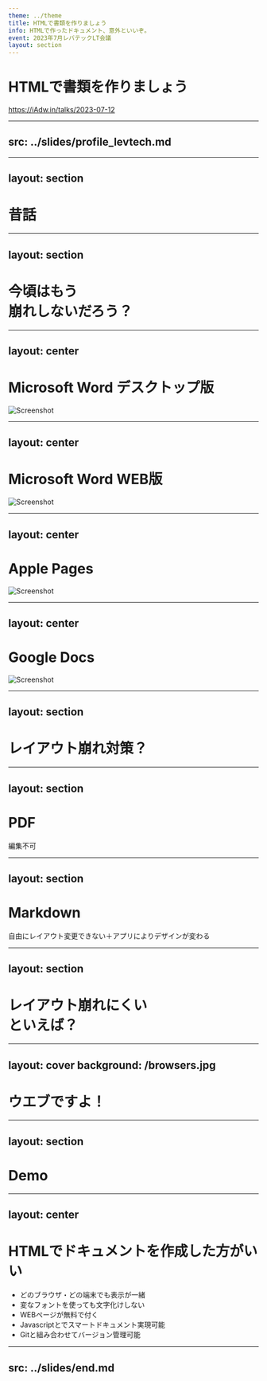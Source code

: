 ```yaml
---
theme: ../theme
title: HTMLで書類を作りましょう
info: HTMLで作ったドキュメント、意外といいぞ。
event: 2023年7月レバテックLT会議
layout: section
---
```


# HTMLで書類を作りましょう

https://iAdw.in/talks/2023-07-12

---
src: ../slides/profile_levtech.md
---

---
layout: section
---

# 昔話

<!--
中1の時の話をさせて

15年前のこと

地理のレポートをワープロで作った

家にプリンタがない

コピーセンターでファイル開くと完全に変な表示になってしまいました

- 1ページに収まるものが2ページ
- 図の位置が完全に変わった

3時間を掛けて修正した

その日までの提出→ストレスしすぎて確実に寿命縮めた
-->

---
layout: section
---

# 今頃はもう<br>崩れしないだろう？

<!--
すでに15年経ったのでもう起こらないんじゃないか？

実は、そのレポートを探してみまして、実物を見つかりました

ちょっと開いて、どんな結果になっているか皆さんにお見せします！
-->

---
layout: center
---

# Microsoft Word デスクトップ版

<img src="/office_desktop.png" alt="Screenshot" class="mx-auto max-h-sm">

<!--
確かにWord 2003で作ったレポートなので最初にWordで試してみました

Office 365 のデスクトップ版ですが

なんと、作った通り崩れない！

やっぱ進展があったか。。

でも、書類はクラウド上に保存する時代だし、  
最近プライベートでOfficeはそんなに使わないので別のプログラムでも開きたいですね
-->

---
layout: center
---

# Microsoft Word WEB版

<img src="/office_web.png" alt="Screenshot" class="mx-auto max-h-sm">

<!--
そこで、クラウド版Wordで開いてみました

なんか、2ページになっちゃってます？！
-->

---
layout: center
---

# Apple Pages

<img src="/apple_pages.png" alt="Screenshot" class="mx-auto max-h-md">

<!--
諦めずに、Macbook 無料で使えるワープロ「Pages」で試してみました。

さらに酷い😢
-->

---
layout: center
---

# Google Docs

<img src="/google_docs.png" alt="Screenshot" class="mx-auto max-h-md">

<!--
Google Docs はさらにやばいですね。。
-->

---
layout: section
---

# レイアウト崩れ対策？

<!--
じゃあどう対応すればいいのでしょうか？

永遠にWordを使えばいいじゃんも思ったが、やはり縛られたくないですね
-->

---
layout: section
---

<style>
.title:has(+ .slidev-vclick-target:not(.slidev-vclick-hidden)) {
  @apply line-through
}
</style>

<h1 class="title">PDF</h1>

<div v-click class="-mt-4 text-neutral-400">
編集不可
</div>

<!--
第一候補はPDF

崩れない書類と言えばPDFですね

でもPDF化したら編集できないですね。。
-->

---
layout: section
---

<h1 class="title">Markdown</h1>

<div v-click class="-mt-4 text-neutral-400">
自由にレイアウト変更できない＋アプリによりデザインが変わる
</div>

<!--
じゃMarkdownはどうかと思ったら

シンプルな書類はいいんですが、

レイアウトを自由にできないですね

しかも使っているアプリによってデザインが変わりますね
-->

---
layout: section
---

# レイアウト崩れにくい<br>といえば？

<!--
じゃ何がいいのか？

レイアウト崩れにくいは何なんだろう？
-->

---
layout: cover
background: /browsers.jpg
---

# ウエブですよ！

<!--
皆んながご察した通り：ウエブですね！

どんなブラウザ・どんな端末でも同じく表示されます

じゃあどうやってHTMLで書類を作るの？
-->

---
layout: section
---

# Demo

<!--
これからお見せします！

1. WEBページを開く
- 自分の職歴書をHTMLで書いてみました
- ごく普通のWEBページに見えますね
- 少し工夫をしたのでスマホの幅にしても対応できます
- URLを公開しれば誰でも書類の最新バージョンが手に入れます

2. ファイル化
- やはり書類なので、URLかHTMLファイルを相手に送っても困れせちゃうのでPDFにします
- 普通のファイルと変わらないですね
- ここでお見せしたいポイントですがWEB上にないページ下部の余白です  
→ CSSルールで各部分を必ずページ一つに収めるように設定します
- 場所が足りなけれれば次のページに出力します

3. ソースコードを見せる
- 一旦WEBページに戻ります
- 今度はソースコードを見せします
- Githubに上がっています  
→ Git管理すると誰・いつ・何を修正したのか一目瞭然です
- WEBフォント  
→ ブラウザ自動でやってくれるので自由に変なフォントを使えます
- ソースコード下部の Javascript  
→ 今日の日付を自動設定で、出力する際に度々日付を修正する手間が省けます

お見せしたいことはこれで以上です
-->

---
layout: center
---

# HTMLでドキュメントを作成した方がいい

- どのブラウザ・どの端末でも表示が一緒
- 変なフォントを使っても文字化けしない
- WEBページが無料で付く
- Javascriptとでスマートドキュメント実現可能
- Gitと組み合わせてバージョン管理可能

<!--
最後に全部をまとめると  
**「HTMLドキュメントを作成した方がいい」**  
です

なぜかって言うとこちらの理由です：
-->

---
src: ../slides/end.md
---
